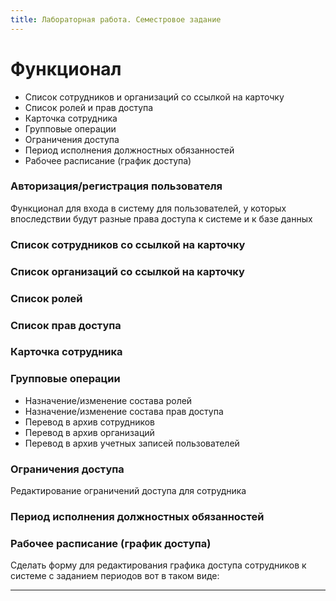 ```yaml
---
title: Лабораторная работа. Семестровое задание
---
```


# Функционал

* Список сотрудников и организаций со ссылкой на карточку
* Список ролей и прав доступа
* Карточка сотрудника
* Групповые операции
* Ограничения доступа
* Период исполнения должностных обязанностей
* Рабочее расписание (график доступа)

### Авторизация/регистрация пользователя

Функционал для входа в систему для пользователей, 
у которых впоследствии будут разные права доступа к системе и к базе данных

### Список сотрудников со ссылкой на карточку

### Список организаций со ссылкой на карточку

### Список ролей

### Список прав доступа

### Карточка сотрудника

### Групповые операции

* Назначение/изменение состава ролей
* Назначение/изменение состава прав доступа
* Перевод в архив сотрудников
* Перевод в архив организаций
* Перевод в архив учетных записей пользователей

### Ограничения доступа

Редактирование ограничений доступа для сотрудника

### Период исполнения должностных обязанностей

### Рабочее расписание (график доступа)

Сделать форму для редактирования графика доступа сотрудников к системе с заданием периодов вот в таком виде:



---
